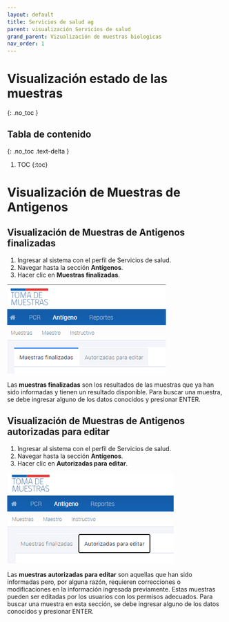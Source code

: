 ```yaml
---
layout: default
title: Servicios de salud ag
parent: visualización Servicios de salud
grand_parent: Vizualización de muestras biologicas
nav_order: 1
---
```


# Visualización estado de las muestras
{: .no_toc }

## Tabla de contenido
{: .no_toc .text-delta }
1. TOC
{:toc}

# Visualización de Muestras de Antigenos

## Visualización de Muestras de Antigenos finalizadas 

1. Ingresar al sistema con el perfil de Servicios de salud.
2. Navegar hasta la sección **Antígenos**.
3. Hacer clic en **Muestras finalizadas**.

![Muestras finalizadas](img/20230316155756.png)

Las **muestras finalizadas** son los resultados de las muestras que ya han sido informadas y tienen un resultado disponible. Para buscar una muestra, se debe ingresar alguno de los datos conocidos y presionar ENTER.

## Visualización de Muestras de Antigenos autorizadas para editar 

1. Ingresar al sistema con el perfil de Servicios de salud.
2. Navegar hasta la sección **Antígenos**.
3. Hacer clic en **Autorizadas para editar**.

![Autorizada para editar](img/20230316161140.png)

Las **muestras autorizadas para editar** son aquellas que han sido informadas pero, por alguna razón, requieren correcciones o modificaciones en la información ingresada previamente. Estas muestras pueden ser editadas por los usuarios con los permisos adecuados. Para buscar una muestra en esta sección, se debe ingresar alguno de los datos conocidos y presionar ENTER.